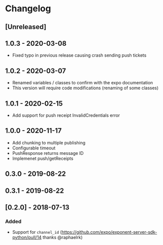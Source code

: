 # Changelog

## [Unreleased]

## 1.0.3 - 2020-03-08
- Fixed typo in previous release causing crash sending push tickets

## 1.0.2 - 2020-03-07
- Renamed variables / classes to confirm with the expo documentation
- This version will require code modifications (renaming of some classes)

## 1.0.1 - 2020-02-15
- Add support for push receipt InvalidCredentials error

## 1.0.0 - 2020-11-17
- Add chunking to multiple publishing
- Configurable timeout
- PushResponse returns message ID
- Implemenet push/getReceipts

## 0.3.0 - 2019-08-22
## 0.3.1 - 2019-08-22

## [0.2.0] - 2018-07-13
### Added
- Support for `channel_id` (https://github.com/expo/exponent-server-sdk-python/pull/14 thanks @raphaelrk)
